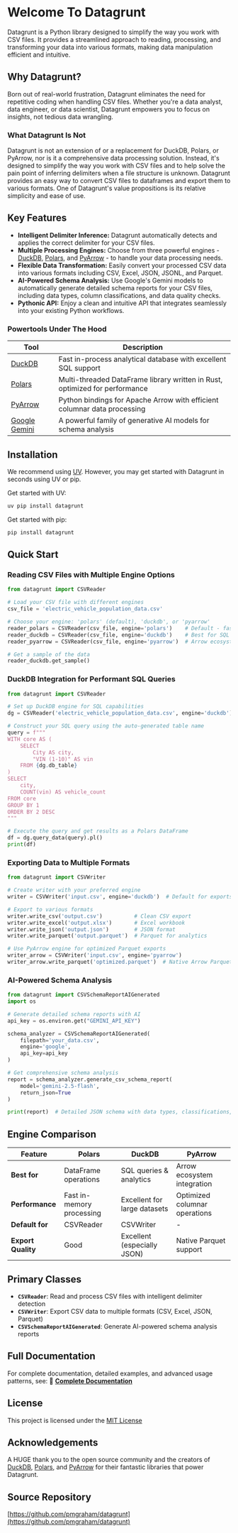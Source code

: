 # Welcome To Datagrunt

Datagrunt is a Python library designed to simplify the way you work with CSV files. It provides a streamlined approach to reading, processing, and transforming your data into various formats, making data manipulation efficient and intuitive.

## Why Datagrunt?

Born out of real-world frustration, Datagrunt eliminates the need for repetitive coding when handling CSV files. Whether you're a data analyst, data engineer, or data scientist, Datagrunt empowers you to focus on insights, not tedious data wrangling.

### What Datagrunt Is Not
Datagrunt is not an extension of or a replacement for DuckDB, Polars, or PyArrow, nor is it a comprehensive data processing solution. Instead, it's designed to simplify the way you work with CSV files and to help solve the pain point of inferring delimiters when a file structure is unknown. Datagrunt provides an easy way to convert CSV files to dataframes and export them to various formats. One of Datagrunt's value propositions is its relative simplicity and ease of use.

## Key Features

- **Intelligent Delimiter Inference:** Datagrunt automatically detects and applies the correct delimiter for your CSV files.
- **Multiple Processing Engines:** Choose from three powerful engines - [DuckDB](https://duckdb.org), [Polars](https://pola.rs), and [PyArrow](https://arrow.apache.org/docs/python/) - to handle your data processing needs.
- **Flexible Data Transformation:** Easily convert your processed CSV data into various formats including CSV, Excel, JSON, JSONL, and Parquet.
- **AI-Powered Schema Analysis:** Use Google's Gemini models to automatically generate detailed schema reports for your CSV files, including data types, column classifications, and data quality checks.
- **Pythonic API:** Enjoy a clean and intuitive API that integrates seamlessly into your existing Python workflows.

### Powertools Under The Hood
| Tool | Description |
|-------------------|----------------------------|
| [DuckDB](https://duckdb.org)| Fast in-process analytical database with excellent SQL support |
| [Polars](https://pola.rs) | Multi-threaded DataFrame library written in Rust, optimized for performance |
| [PyArrow](https://arrow.apache.org/docs/python/) | Python bindings for Apache Arrow with efficient columnar data processing |
| [Google Gemini](https://deepmind.google/technologies/gemini/) | A powerful family of generative AI models for schema analysis |

## Installation

We recommend using [UV](https://docs.astral.sh/uv/). However, you may get started with Datagrunt in seconds using UV or pip.

Get started with UV:

```bash
uv pip install datagrunt
```

Get started with pip:

```bash
pip install datagrunt
```

## Quick Start

### Reading CSV Files with Multiple Engine Options

```python
from datagrunt import CSVReader

# Load your CSV file with different engines
csv_file = 'electric_vehicle_population_data.csv'

# Choose your engine: 'polars' (default), 'duckdb', or 'pyarrow'
reader_polars = CSVReader(csv_file, engine='polars')    # Default - fast DataFrame ops
reader_duckdb = CSVReader(csv_file, engine='duckdb')    # Best for SQL queries
reader_pyarrow = CSVReader(csv_file, engine='pyarrow')  # Arrow ecosystem integration

# Get a sample of the data
reader_duckdb.get_sample()
```

### DuckDB Integration for Performant SQL Queries

```python
from datagrunt import CSVReader

# Set up DuckDB engine for SQL capabilities
dg = CSVReader('electric_vehicle_population_data.csv', engine='duckdb')

# Construct your SQL query using the auto-generated table name
query = f"""
WITH core AS (
    SELECT
        City AS city,
        "VIN (1-10)" AS vin
    FROM {dg.db_table}
)
SELECT
    city,
    COUNT(vin) AS vehicle_count
FROM core
GROUP BY 1
ORDER BY 2 DESC
"""

# Execute the query and get results as a Polars DataFrame
df = dg.query_data(query).pl()
print(df)
```

### Exporting Data to Multiple Formats

```python
from datagrunt import CSVWriter

# Create writer with your preferred engine
writer = CSVWriter('input.csv', engine='duckdb')  # Default for exports

# Export to various formats
writer.write_csv('output.csv')          # Clean CSV export
writer.write_excel('output.xlsx')       # Excel workbook
writer.write_json('output.json')        # JSON format
writer.write_parquet('output.parquet')  # Parquet for analytics

# Use PyArrow engine for optimized Parquet exports
writer_arrow = CSVWriter('input.csv', engine='pyarrow')
writer_arrow.write_parquet('optimized.parquet')  # Native Arrow Parquet
```

### AI-Powered Schema Analysis

```python
from datagrunt import CSVSchemaReportAIGenerated
import os

# Generate detailed schema reports with AI
api_key = os.environ.get("GEMINI_API_KEY")

schema_analyzer = CSVSchemaReportAIGenerated(
    filepath='your_data.csv',
    engine='google',
    api_key=api_key
)

# Get comprehensive schema analysis
report = schema_analyzer.generate_csv_schema_report(
    model='gemini-2.5-flash',
    return_json=True
)

print(report)  # Detailed JSON schema with data types, classifications, and more
```

## Engine Comparison

| Feature | Polars | DuckDB | PyArrow |
|---------|--------|--------|---------|
| **Best for** | DataFrame operations | SQL queries & analytics | Arrow ecosystem integration |
| **Performance** | Fast in-memory processing | Excellent for large datasets | Optimized columnar operations |
| **Default for** | CSVReader | CSVWriter | - |
| **Export Quality** | Good | Excellent (especially JSON) | Native Parquet support |

## Primary Classes

- **`CSVReader`**: Read and process CSV files with intelligent delimiter detection
- **`CSVWriter`**: Export CSV data to multiple formats (CSV, Excel, JSON, Parquet)
- **`CSVSchemaReportAIGenerated`**: Generate AI-powered schema analysis reports

## Full Documentation

For complete documentation, detailed examples, and advanced usage patterns, see:
📖 **[Complete Documentation](docs/README.md)**

## License

This project is licensed under the [MIT License](https://opensource.org/license/mit)

## Acknowledgements

A HUGE thank you to the open source community and the creators of [DuckDB](https://duckdb.org), [Polars](https://pola.rs), and [PyArrow](https://arrow.apache.org/docs/python/) for their fantastic libraries that power Datagrunt.

## Source Repository

[https://github.com/pmgraham/datagrunt](https://github.com/pmgraham/datagrunt)